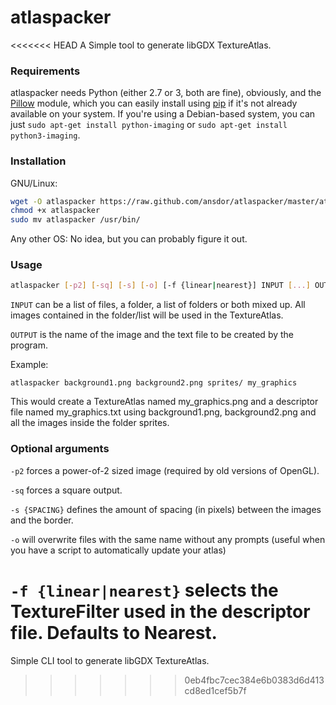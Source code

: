 atlaspacker
===========
<<<<<<< HEAD
A Simple tool to generate libGDX TextureAtlas.

### Requirements
atlaspacker needs Python (either 2.7 or 3, both are fine), obviously, and the [Pillow](http://python-imaging.github.io/) module, which you can easily install using [pip](https://pypi.python.org/pypi/pip) if it's not already available on your system. If you're using a Debian-based system, you can just ```sudo apt-get install python-imaging``` or ```sudo apt-get install python3-imaging```.

### Installation
GNU/Linux:
```bash
wget -O atlaspacker https://raw.github.com/ansdor/atlaspacker/master/atlaspacker.py
chmod +x atlaspacker
sudo mv atlaspacker /usr/bin/
```
Any other OS:
No idea, but you can probably figure it out.

### Usage
```bash
atlaspacker [-p2] [-sq] [-s] [-o] [-f {linear|nearest}] INPUT [...] OUTPUT
```

```INPUT``` can be a list of files, a folder, a list of folders or both mixed up. All images contained in the folder/list will be used in the TextureAtlas.

```OUTPUT``` is the name of the image and the text file to be created by the program.

Example:
```
atlaspacker background1.png background2.png sprites/ my_graphics
```

This would create a TextureAtlas named my_graphics.png and a descriptor file named my_graphics.txt using background1.png, background2.png and all the images inside the folder sprites.

### Optional arguments
```-p2``` forces a power-of-2 sized image (required by old versions of OpenGL).

```-sq``` forces a square output.

```-s {SPACING}``` defines the amount of spacing (in pixels) between the images and the border.

```-o``` will overwrite files with the same name without any prompts (useful when you have a script to automatically update your atlas)

```-f {linear|nearest}``` selects the TextureFilter used in the descriptor file. Defaults to Nearest.
=======

Simple CLI tool to generate libGDX TextureAtlas.
>>>>>>> 0eb4fbc7cec384e6b0383d6d413cd8ed1cef5b7f
